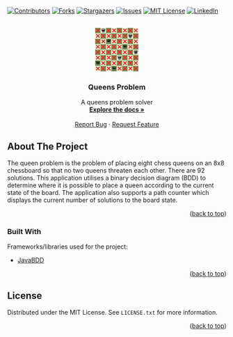 <div id="top"></div>

[![Contributors][contributors-shield]][contributors-url]
[![Forks][forks-shield]][forks-url]
[![Stargazers][stars-shield]][stars-url]
[![Issues][issues-shield]][issues-url]
[![MIT License][license-shield]][license-url]
[![LinkedIn][linkedin-shield]][linkedin-url]

<!-- PROJECT LOGO -->
<br />
<div align="center">
  <a href="https://github.com/chrkj/QueensProblem">
    <img src="src/main/resources/logo.PNG" width="100" height="100">
  </a>

<h3 align="center">Queens Problem</h3>

  <p align="center">
    A queens problem solver
    <br />
    <a href="https://github.com/chrkj/QueensProblem"><strong>Explore the docs »</strong></a>
    <br />
    <br />
    <a href="https://github.com/chrkj/QueensProblem/issues">Report Bug</a>
    ·
    <a href="https://github.com/chrkj/QueensProblem/issues">Request Feature</a>
  </p>
</div>

<!-- ABOUT THE PROJECT -->
## About The Project
The queen problem is the problem of placing eight chess queens on an 8x8 chessboard so that no two queens threaten each other.
There are 92 solutions. This application utilises a binary decision diagram (BDD) to determine where it is possible to place a queen
according to the current state of the board. The application also supports a path counter which displays the current number of solutions
to the board state.

<p align="right">(<a href="#top">back to top</a>)</p>



### Built With

Frameworks/libraries used for the project:

* [JavaBDD](https://github.com/com-github-javabdd/com.github.javabdd)

<p align="right">(<a href="#top">back to top</a>)</p>

<!-- LICENSE -->
## License

Distributed under the MIT License. See `LICENSE.txt` for more information.

<p align="right">(<a href="#top">back to top</a>)</p>

<!-- MARKDOWN LINKS & IMAGES -->
[contributors-shield]: https://img.shields.io/github/contributors/chrkj/QueensProblem.svg?style=for-the-badge
[contributors-url]: https://github.com/chrkj/QueensProblem/graphs/contributors

[forks-shield]: https://img.shields.io/github/forks/chrkj/QueensProblem.svg?style=for-the-badge
[forks-url]: https://github.com/chrkj/QueensProblem/network/members

[stars-shield]: https://img.shields.io/github/stars/chrkj/QueensProblem.svg?style=for-the-badge
[stars-url]: https://github.com/chrkj/QueensProblem/stargazers

[issues-shield]: https://img.shields.io/github/issues/chrkj/QueensProblem.svg?style=for-the-badge
[issues-url]: https://github.com/chrkj/QueensProblem/issues

[license-shield]: https://img.shields.io/github/license/chrkj/QueensProblem.svg?style=for-the-badge&
[license-url]: https://github.com/chrkj/QueensProblem/blob/master/LICENSE


[linkedin-shield]: https://img.shields.io/badge/-LinkedIn-black.svg?style=for-the-badge&logo=linkedin&colorB=555
[linkedin-url]: https://www.linkedin.com/in/christian-kjaer/

